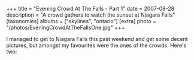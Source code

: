 +++
title = "Evening Crowd At The Falls - Part 1"
date = 2007-08-28
description = "A crowd gathers to watch the sunset at Niagara Falls"
[taxonomies]
albums = ["skylines", "ontario"]
[extra]
photo = "/photos/EveningCrowdAtTheFallsOne.jpg"
+++

I managed to get to Niagara Falls this past weekend and get some decent pictures, but amongst my favourites were the ones of the crowds. Here's two:
